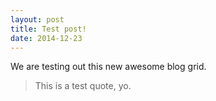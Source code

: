 ```yaml
---
layout: post
title: Test post!
date: 2014-12-23
---
```


We are testing out this new awesome blog grid.

> This is a test quote, yo.

